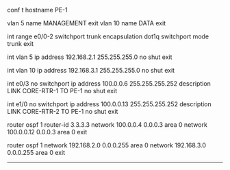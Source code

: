 

conf t
hostname PE-1

vlan 5
name MANAGEMENT
exit
vlan 10
name DATA
exit

int range e0/0-2
switchport trunk encapsulation dot1q
switchport mode trunk
exit

int vlan 5
ip address 192.168.2.1 255.255.255.0
no shut
exit

int vlan 10
ip address 192.168.3.1 255.255.255.0
no shut
exit


int e0/3
no switchport
ip address 100.0.0.6 255.255.255.252
description LINK CORE-RTR-1 TO PE-1
no shut
exit

int e1/0
no switchport
ip address 100.0.0.13 255.255.255.252
description LINK CORE-RTR-2 TO PE-1
no shut
exit

router ospf 1
router-id 3.3.3.3
network 100.0.0.4 0.0.0.3 area 0
network 100.0.0.12 0.0.0.3 area 0
exit

router ospf 1
network 192.168.2.0 0.0.0.255 area 0
network 192.168.3.0 0.0.0.255 area 0
exit

---




